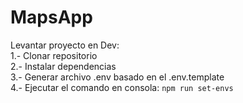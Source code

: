 # MapsApp

Levantar proyecto en Dev:<br>
 1.- Clonar repositorio<br>
 2.- Instalar dependencias<br>
 3.- Generar archivo .env basado en el .env.template<br>
 4.- Ejecutar el comando en consola: ```npm run set-envs```
